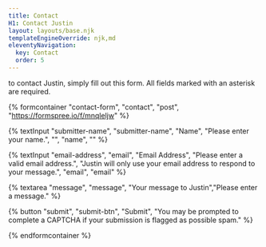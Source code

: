 ```yaml
---
title: Contact
H1: Contact Justin
layout: layouts/base.njk
templateEngineOverride: njk,md
eleventyNavigation:
  key: Contact
  order: 5
---
```

to contact Justin, simply fill out this form. All fields marked with an asterisk are required.

{% formcontainer "contact-form", "contact", "post", "https://formspree.io/f/mnqleljw" %}

{% textInput "submitter-name", "submitter-name", "Name", "Please enter your name.", "", "name", "" %}

{% textInput "email-address", "email", "Email Address", "Please enter a valid email address.", "Justin will only use your email address to respond to your message.", "email", "email" %}

{% textarea "message", "message", "Your message to Justin","Please enter a message." %}

{% button "submit", "submit-btn", "Submit", "You may be prompted to complete a CAPTCHA if your submission is flagged as possible spam." %}

{% endformcontainer %}